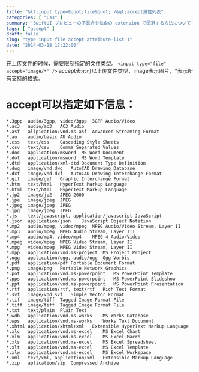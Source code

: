 ```yaml
---
title: "&lt;input type=&quot;file&quot; /&gt;accept属性列表"
categories: [ "Css" ]
summary: 'SwiftUI プレビューの不具合を独自の extension で回避する方法について'
tags: [ "accept" ]
draft: false
slug: "type-input-file-accept-attribute-list-1"
date: "2014-03-18 17:22:00"
---
```


在上传文件的时候，需要限制指定的文件类型。
`<input type="file" accept="image/*" />`
accept表示可以上传文件类型，image表示图片，*表示所有支持的格式。

# accept可以指定如下信息：


<!--more-->


    *.3gpp	audio/3gpp, video/3gpp	3GPP Audio/Video
    *.ac3	audio/ac3	AC3 Audio
    *.asf	allpication/vnd.ms-asf	Advanced Streaming Format
    *.au	audio/basic	AU Audio
    *.css	text/css	Cascading Style Sheets
    *.csv	text/csv	Comma Separated Values
    *.doc	application/msword	MS Word Document
    *.dot	application/msword	MS Word Template
    *.dtd	application/xml-dtd	Document Type Definition
    *.dwg	image/vnd.dwg	AutoCAD Drawing Database
    *.dxf	image/vnd.dxf	AutoCAD Drawing Interchange Format
    *.gif	image/gif	Graphic Interchange Format
    *.htm	text/html	HyperText Markup Language
    *.html	text/html	HyperText Markup Language
    *.jp2	image/jp2	JPEG-2000
    *.jpe	image/jpeg	JPEG
    *.jpeg	image/jpeg	JPEG
    *.jpg	image/jpeg	JPEG
    *.js	text/javascript, application/javascript	JavaScript
    *.json	application/json	JavaScript Object Notation
    *.mp2	audio/mpeg, video/mpeg	MPEG Audio/Video Stream, Layer II
    *.mp3	audio/mpeg	MPEG Audio Stream, Layer III
    *.mp4	audio/mp4, video/mp4	MPEG-4 Audio/Video
    *.mpeg	video/mpeg	MPEG Video Stream, Layer II
    *.mpg	video/mpeg	MPEG Video Stream, Layer II
    *.mpp	application/vnd.ms-project	MS Project Project
    *.ogg	application/ogg, audio/ogg	Ogg Vorbis
    *.pdf	application/pdf	Portable Document Format
    *.png	image/png	Portable Network Graphics
    *.pot	application/vnd.ms-powerpoint	MS PowerPoint Template
    *.pps	application/vnd.ms-powerpoint	MS PowerPoint Slideshow
    *.ppt	application/vnd.ms-powerpoint	MS PowerPoint Presentation
    *.rtf	application/rtf, text/rtf	Rich Text Format
    *.svf	image/vnd.svf	Simple Vector Format
    *.tif	image/tiff	Tagged Image Format File
    *.tiff	image/tiff	Tagged Image Format File
    *.txt	text/plain	Plain Text
    *.wdb	application/vnd.ms-works	MS Works Database
    *.wps	application/vnd.ms-works	Works Text Document
    *.xhtml	application/xhtml+xml	Extensible HyperText Markup Language
    *.xlc	application/vnd.ms-excel	MS Excel Chart
    *.xlm	application/vnd.ms-excel	MS Excel Macro
    *.xls	application/vnd.ms-excel	MS Excel Spreadsheet
    *.xlt	application/vnd.ms-excel	MS Excel Template
    *.xlw	application/vnd.ms-excel	MS Excel Workspace
    *.xml	text/xml, application/xml	Extensible Markup Language
    *.zip	aplication/zip	Compressed Archive
